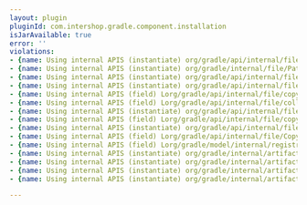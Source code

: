 ```yaml
---
layout: plugin
pluginId: com.intershop.gradle.component.installation
isJarAvailable: true
error: ''
violations:
- {name: Using internal APIS (instantiate) org/gradle/api/internal/file/copy/FileCopyAction}
- {name: Using internal APIS (instantiate) org/gradle/internal/file/PathToFileResolver}
- {name: Using internal APIS (instantiate) org/gradle/api/internal/file/copy/CopyAction}
- {name: Using internal APIS (instantiate) org/gradle/api/internal/file/copy/CopyAction}
- {name: Using internal APIS (field) Lorg/gradle/api/internal/file/copy/CopyAction;}
- {name: Using internal APIS (field) Lorg/gradle/api/internal/file/collections/DirectoryFileTreeFactory;}
- {name: Using internal APIS (instantiate) org/gradle/api/internal/file/copy/CopyActionProcessingStream}
- {name: Using internal APIS (field) Lorg/gradle/api/internal/file/copy/CopyActionProcessingStream;}
- {name: Using internal APIS (instantiate) org/gradle/api/internal/file/CopyActionProcessingStreamAction}
- {name: Using internal APIS (field) Lorg/gradle/api/internal/file/CopyActionProcessingStreamAction;}
- {name: Using internal APIS (field) Lorg/gradle/model/internal/registry/ModelRegistry;}
- {name: Using internal APIS (instantiate) org/gradle/internal/artifacts/repositories/AuthenticationSupportedInternal}
- {name: Using internal APIS (instantiate) org/gradle/internal/artifacts/repositories/AuthenticationSupportedInternal}
- {name: Using internal APIS (instantiate) org/gradle/internal/artifacts/repositories/AuthenticationSupportedInternal}
- {name: Using internal APIS (instantiate) org/gradle/internal/artifacts/repositories/AuthenticationSupportedInternal}

---
```

